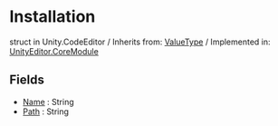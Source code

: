 # Installation
struct in Unity.CodeEditor
 / Inherits from: <a href="https://docs.unity3d.com/6000.0/Documentation/ScriptReference/ValueType.html">ValueType</a> / Implemented in: <a href="https://docs.unity3d.com/6000.0/Documentation/ScriptReference/UnityEditor.CoreModule.html">UnityEditor.CoreModule</a>
## Fields
- <a href="https://docs.unity3d.com/6000.0/Documentation/ScriptReference/Installation-Name.html">Name</a> : String
- <a href="https://docs.unity3d.com/6000.0/Documentation/ScriptReference/Installation-Path.html">Path</a> : String
